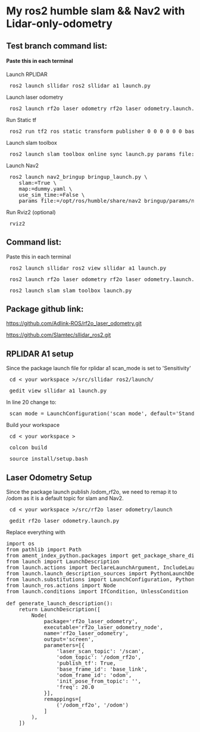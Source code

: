 # My ros2 humble slam && Nav2 with Lidar-only-odometry  
## Test branch command list:
#### Paste this in each terminal

Launch RPLIDAR
<pre lang="markdown"> ros2 launch sllidar_ros2 sllidar_a1_launch.py  </pre>

Launch laser odometry
<pre lang="markdown"> ros2 launch rf2o_laser_odometry rf2o_laser_odometry.launch.py  </pre>

Run Static tf
<pre lang="markdown"> ros2 run tf2_ros static_transform_publisher 0 0 0 0 0 0 base_link laser  </pre>

Launch slam toolbox
<pre lang="markdown"> ros2 launch slam_toolbox online_sync_launch.py params_file:=/home/khemin/my_slam_config.yaml </pre>

Launch Nav2
<pre lang="markdown"> ros2 launch nav2_bringup bringup_launch.py \
    slam:=True \
    map:=dummy.yaml \
    use_sim_time:=False \
    params_file:=/opt/ros/humble/share/nav2_bringup/params/nav2_params.yaml </pre>

  Run Rviz2 (optional)
  <pre lang="markdown"> rviz2  </pre>


  



## Command list:
Paste this in each terminal
<pre lang="markdown"> ros2 launch sllidar_ros2 view_sllidar_a1_launch.py  </pre>
<pre lang="markdown"> ros2 launch rf2o_laser_odometry rf2o_laser_odometry.launch.py </pre>
<pre lang="markdown"> ros2 launch slam slam_toolbox_launch.py </pre>

## Package github link:
https://github.com/Adlink-ROS/rf2o_laser_odometry.git

https://github.com/Slamtec/sllidar_ros2.git

## RPLIDAR A1 setup

Since the package launch file for rplidar a1 scan_mode is set to 'Sensitivity'
<pre lang="markdown"> cd < your_workspace >/src/sllidar_ros2/launch/ </pre>
<pre lang="markdown"> gedit view_sllidar_a1_launch.py </pre>

In line 20 change to:
<pre lang="markdown"> scan_mode = LaunchConfiguration('scan_mode', default='Standard') </pre>

Build your workspace
<pre lang="markdown"> cd < your_workspace > </pre>
<pre lang="markdown"> colcon build  </pre>
<pre lang="markdown"> source install/setup.bash </pre>


## Laser Odometry Setup 

Since the package launch publish /odom_rf2o, we need to remap it to /odom as it is a default topic for slam and Nav2.
<pre lang="markdown"> cd < your_workspace >/src/rf2o_laser_odometry/launch </pre>
<pre lang="markdown"> gedit rf2o_laser_odometry.launch.py </pre>

Replace everything with

<pre lang="markdown">
import os
from pathlib import Path
from ament_index_python.packages import get_package_share_directory
from launch import LaunchDescription
from launch.actions import DeclareLaunchArgument, IncludeLaunchDescription, ExecuteProcess
from launch.launch_description_sources import PythonLaunchDescriptionSource
from launch.substitutions import LaunchConfiguration, PythonExpression, ThisLaunchFileDir
from launch_ros.actions import Node
from launch.conditions import IfCondition, UnlessCondition

def generate_launch_description():
    return LaunchDescription([
        Node(
            package='rf2o_laser_odometry',
            executable='rf2o_laser_odometry_node',
            name='rf2o_laser_odometry',
            output='screen',
            parameters=[{
                'laser_scan_topic': '/scan',
                'odom_topic': '/odom_rf2o',
                'publish_tf': True,
                'base_frame_id': 'base_link',
                'odom_frame_id': 'odom',
                'init_pose_from_topic': '',
                'freq': 20.0
            }],
            remappings=[
                ('/odom_rf2o', '/odom')  
            ]
        ),
    ]) </pre>



<Github command>
<repo owner skill issue lol>
  
<git pull origin master>
<git pull --rebase origin master>
<git push origin master>
